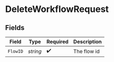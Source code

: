 # DeleteWorkflowRequest


## Fields

| Field              | Type               | Required           | Description        |
| ------------------ | ------------------ | ------------------ | ------------------ |
| `FlowID`           | *string*           | :heavy_check_mark: | The flow id        |